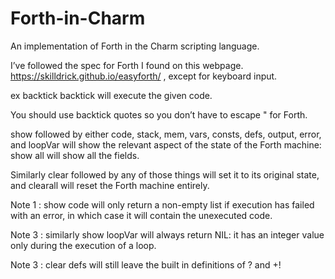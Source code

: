 # Forth-in-Charm
An implementation of Forth in the Charm scripting language.

I’ve followed the spec for Forth I found on this webpage. https://skilldrick.github.io/easyforth/ , except for keyboard input.

ex backtick <forth code> backtick will execute the given code.

You should use backtick quotes so you don’t have to escape " for Forth.

show followed by either code, stack, mem, vars, consts, defs, output, error, and loopVar will show the relevant aspect of the state of the Forth machine: show all will show all the fields.

Similarly clear followed by any of those things will set it to its original state, and clearall will reset the Forth machine entirely.

Note 1 : show code will only return a non-empty list if execution has failed with an error, in which case it will contain the unexecuted code.

Note 3 : similarly show loopVar will always return NIL: it has an integer value only during the execution of a loop.

Note 3 : clear defs will still leave the built in definitions of ? and +!
